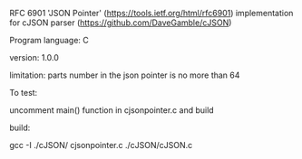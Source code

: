 RFC 6901 'JSON Pointer' (https://tools.ietf.org/html/rfc6901) implementation for cJSON parser (https://github.com/DaveGamble/cJSON)

Program language: C

version: 1.0.0

limitation: parts number in the json pointer is no more than 64

To test:

uncomment main() function in cjsonpointer.c and build

build: 

gcc -I ./cJSON/ cjsonpointer.c ./cJSON/cJSON.c
